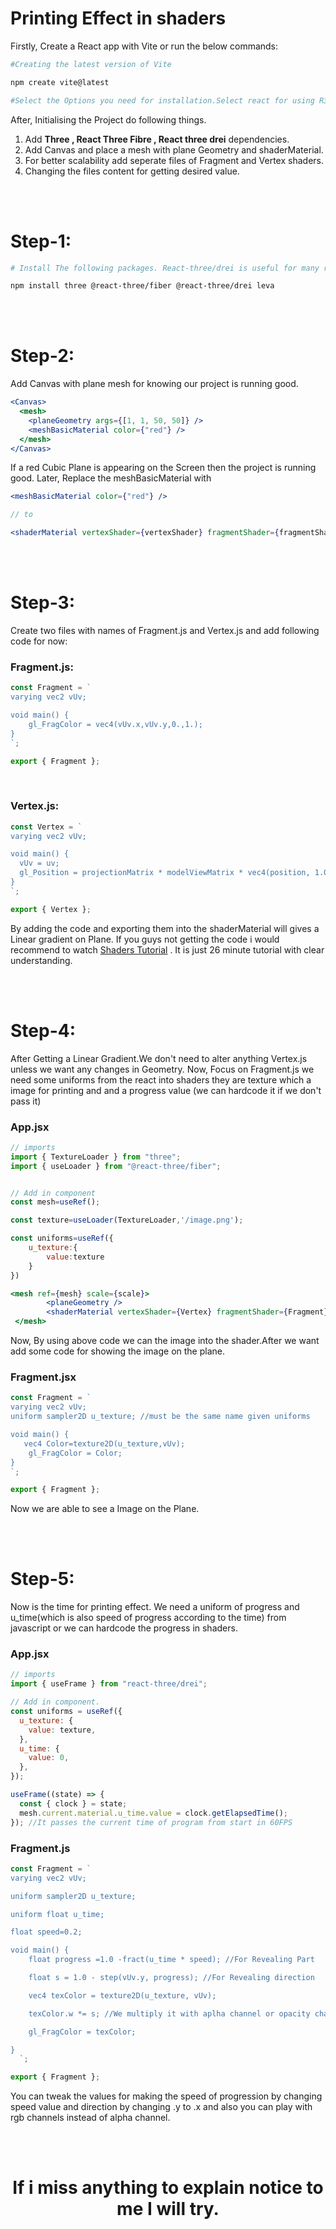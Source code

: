 # Printing Effect in shaders

Firstly, Create a React app with Vite or run the below commands:

```bash
#Creating the latest version of Vite

npm create vite@latest

#Select the Options you need for installation.Select react for using R3F for faster development.

```

After, Initialising the Project do following things.

<ol>
<li>Add <strong>Three , React Three Fibre , React three drei</strong> dependencies.</li>

<li>Add Canvas and place a mesh with plane Geometry and shaderMaterial.</li>
<li>For better scalability add seperate files of Fragment and Vertex shaders.</li>
<li>Changing the files content for getting desired value.</li>
</ol>

<br/>
<br/>

# Step-1:

```bash
# Install The following packages. React-three/drei is useful for many ready made utilites for rapid development and leva for useControls where we can tweak the values of various fields for better results

npm install three @react-three/fiber @react-three/drei leva

```

<br/>
<br/>

# Step-2:

Add Canvas with plane mesh for knowing our project is running good.

```jsx
<Canvas>
  <mesh>
    <planeGeometry args={[1, 1, 50, 50]} />
    <meshBasicMaterial color={"red"} />
  </mesh>
</Canvas>
```

If a red Cubic Plane is appearing on the Screen then the project is running good.
Later, Replace the meshBasicMaterial with

```jsx
<meshBasicMaterial color={"red"} />

// to

<shaderMaterial vertexShader={vertexShader} fragmentShader={fragmentShader} />
```

<br/>
<br/>

# Step-3:

Create two files with names of Fragment.js and Vertex.js and add following code for now:

### Fragment.js:

```javascript
const Fragment = `
varying vec2 vUv;

void main() {
    gl_FragColor = vec4(vUv.x,vUv.y,0.,1.);
}
`;

export { Fragment };
```

<br/>

### Vertex.js:

```javascript
const Vertex = `
varying vec2 vUv;

void main() {
  vUv = uv;
  gl_Position = projectionMatrix * modelViewMatrix * vec4(position, 1.0);
}
`;

export { Vertex };
```

By adding the code and exporting them into the shaderMaterial will gives a Linear gradient on Plane. If you guys not getting the code i would recommend to watch [Shaders Tutorial](https://youtu.be/xZM8UJqN1eY?si=bttWpA9P-Cjk6Pn6) . It is just 26 minute tutorial with clear understanding.

<br/>
<br/>

# Step-4:

After Getting a Linear Gradient.We don't need to alter anything Vertex.js unless we want any changes in Geometry. Now, Focus on Fragment.js we need some uniforms from the react into shaders they are texture which a image for printing and and a progress value (we can hardcode it if we don't pass it)

### App.jsx

```jsx
// imports
import { TextureLoader } from "three";
import { useLoader } from "@react-three/fiber";


// Add in component
const mesh=useRef();

const texture=useLoader(TextureLoader,'/image.png');

const uniforms=useRef({
    u_texture:{
        value:texture
    }
})

<mesh ref={mesh} scale={scale}>
        <planeGeometry />
        <shaderMaterial vertexShader={Vertex} fragmentShader={Fragment} uniforms={uniforms.current} />
 </mesh>
```

Now, By using above code we can the image into the shader.After we want add some code for showing the image on the plane.

### Fragment.jsx

```javascript
const Fragment = `
varying vec2 vUv;
uniform sampler2D u_texture; //must be the same name given uniforms

void main() {
   vec4 Color=texture2D(u_texture,vUv);
    gl_FragColor = Color;
}
`;

export { Fragment };
```

Now we are able to see a Image on the Plane.

<br/>
<br/>

# Step-5:

Now is the time for printing effect. We need a uniform of progress and u_time(which is also speed of progress according to the time) from javascript or we can hardcode the progress in shaders.

### App.jsx

```jsx
// imports
import { useFrame } from "react-three/drei";

// Add in component.
const uniforms = useRef({
  u_texture: {
    value: texture,
  },
  u_time: {
    value: 0,
  },
});

useFrame((state) => {
  const { clock } = state;
  mesh.current.material.u_time.value = clock.getElapsedTime();
}); //It passes the current time of program from start in 60FPS
```

### Fragment.js

```javascript
const Fragment = `
varying vec2 vUv;

uniform sampler2D u_texture;

uniform float u_time; 

float speed=0.2;

void main() {
    float progress =1.0 -fract(u_time * speed); //For Revealing Part

    float s = 1.0 - step(vUv.y, progress); //For Revealing direction

    vec4 texColor = texture2D(u_texture, vUv);

    texColor.w *= s; //We multiply it with aplha channel or opacity channel for progression feel

    gl_FragColor = texColor;

}
  `;

export { Fragment };
```

You can tweak the values for making the speed of progression by changing speed value and direction by changing .y to .x and also you can play with rgb channels instead of alpha channel.

<br/>
<br/>

<h1 align='center'>If i miss anything to explain notice to me I will try.</h1>
